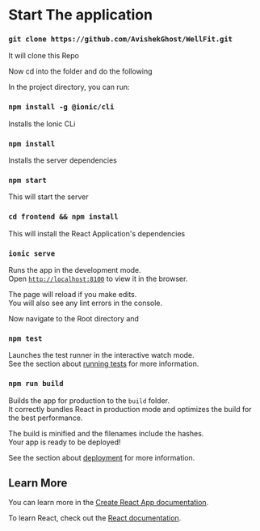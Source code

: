 # Start The application

### `git clone https://github.com/AvishekGhost/WellFit.git`

It will clone this Repo 

Now cd into the folder and do the following

In the project directory, you can run:
### `npm install -g @ionic/cli`
Installs the Ionic CLi

### `npm install` 

Installs the server dependencies

### `npm start`

This will start the server

### `cd frontend && npm install`

This will install the React Application's dependencies

### `ionic serve`

Runs the app in the development mode.<br />
Open [`http://localhost:8100`](http://localhost:8100) to view it in the browser.

The page will reload if you make edits.<br />
You will also see any lint errors in the console.

Now navigate to the Root directory and 

### `npm test`

Launches the test runner in the interactive watch mode.<br />
See the section about [running tests](https://facebook.github.io/create-react-app/docs/running-tests) for more information.

### `npm run build`

Builds the app for production to the `build` folder.<br />
It correctly bundles React in production mode and optimizes the build for the best performance.

The build is minified and the filenames include the hashes.<br />
Your app is ready to be deployed!

See the section about [deployment](https://facebook.github.io/create-react-app/docs/deployment) for more information.

## Learn More

You can learn more in the [Create React App documentation](https://facebook.github.io/create-react-app/docs/getting-started).

To learn React, check out the [React documentation](https://reactjs.org/).
